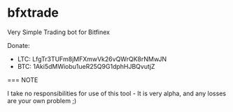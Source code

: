 bfxtrade
========

Very Simple Trading bot for Bitfinex

Donate: 

- LTC: LfgTr3TUFm8jMFXmwVk26vQWrQK8rNMwJN
- BTC: 1Aki5dMWiobu1ueR25Q9G1dphHJBQvutjZ

=== NOTE

I take no responsibilities for use of this tool - It is very alpha, and any losses are your own problem ;)


